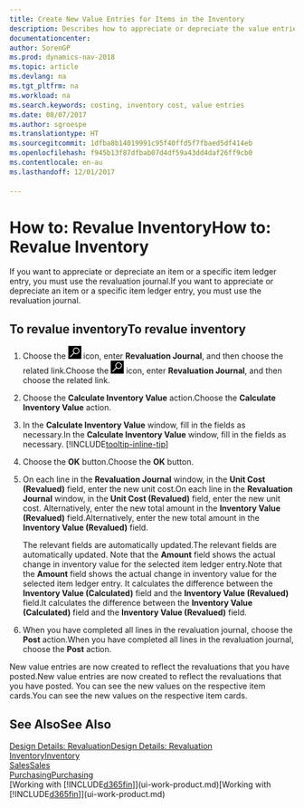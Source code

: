 ```yaml
---
title: Create New Value Entries for Items in the Inventory
description: Describes how to appreciate or depreciate the value entries of one or more items in the inventory by posting their current, calculated value.
documentationcenter: 
author: SorenGP
ms.prod: dynamics-nav-2018
ms.topic: article
ms.devlang: na
ms.tgt_pltfrm: na
ms.workload: na
ms.search.keywords: costing, inventory cost, value entries
ms.date: 08/07/2017
ms.author: sgroespe
ms.translationtype: HT
ms.sourcegitcommit: 1dfba8b14019991c95f40ffd5f7fbaed5df414eb
ms.openlocfilehash: f945b13f87dfbab07d4df59a43dd4daf26ff9cb0
ms.contentlocale: en-au
ms.lasthandoff: 12/01/2017

---
```

# <a name="how-to-revalue-inventory"></a><span data-ttu-id="322b3-103">How to: Revalue Inventory</span><span class="sxs-lookup"><span data-stu-id="322b3-103">How to: Revalue Inventory</span></span>
<span data-ttu-id="322b3-104">If you want to appreciate or depreciate an item or a specific item ledger entry, you must use the revaluation journal.</span><span class="sxs-lookup"><span data-stu-id="322b3-104">If you want to appreciate or depreciate an item or a specific item ledger entry, you must use the revaluation journal.</span></span>

## <a name="to-revalue-inventory"></a><span data-ttu-id="322b3-105">To revalue inventory</span><span class="sxs-lookup"><span data-stu-id="322b3-105">To revalue inventory</span></span>
1. <span data-ttu-id="322b3-106">Choose the ![Search for Page or Report](media/ui-search/search_small.png "Search for Page or Report icon") icon, enter **Revaluation Journal**, and then choose the related link.</span><span class="sxs-lookup"><span data-stu-id="322b3-106">Choose the ![Search for Page or Report](media/ui-search/search_small.png "Search for Page or Report icon") icon, enter **Revaluation Journal**, and then choose the related link.</span></span>
2. <span data-ttu-id="322b3-107">Choose the **Calculate Inventory Value** action.</span><span class="sxs-lookup"><span data-stu-id="322b3-107">Choose the **Calculate Inventory Value** action.</span></span>
3. <span data-ttu-id="322b3-108">In the **Calculate Inventory Value** window, fill in the fields as necessary.</span><span class="sxs-lookup"><span data-stu-id="322b3-108">In the **Calculate Inventory Value** window, fill in the fields as necessary.</span></span> [!INCLUDE[tooltip-inline-tip](includes/tooltip-inline-tip_md.md)]
4. <span data-ttu-id="322b3-109">Choose the **OK** button.</span><span class="sxs-lookup"><span data-stu-id="322b3-109">Choose the **OK** button.</span></span>
5. <span data-ttu-id="322b3-110">On each line in the **Revaluation Journal** window, in the **Unit Cost (Revalued)** field, enter the new unit cost.</span><span class="sxs-lookup"><span data-stu-id="322b3-110">On each line in the **Revaluation Journal** window, in the **Unit Cost (Revalued)** field, enter the new unit cost.</span></span> <span data-ttu-id="322b3-111">Alternatively, enter the new total amount in the **Inventory Value (Revalued)** field.</span><span class="sxs-lookup"><span data-stu-id="322b3-111">Alternatively, enter the new total amount in the **Inventory Value (Revalued)** field.</span></span>

    <span data-ttu-id="322b3-112">The relevant fields are automatically updated.</span><span class="sxs-lookup"><span data-stu-id="322b3-112">The relevant fields are automatically updated.</span></span> <span data-ttu-id="322b3-113">Note that the **Amount** field shows the actual change in inventory value for the selected item ledger entry.</span><span class="sxs-lookup"><span data-stu-id="322b3-113">Note that the **Amount** field shows the actual change in inventory value for the selected item ledger entry.</span></span> <span data-ttu-id="322b3-114">It calculates the difference between the **Inventory Value (Calculated)** field and the **Inventory Value (Revalued)** field.</span><span class="sxs-lookup"><span data-stu-id="322b3-114">It calculates the difference between the **Inventory Value (Calculated)** field and the **Inventory Value (Revalued)** field.</span></span>
6. <span data-ttu-id="322b3-115">When you have completed all lines in the revaluation journal, choose the **Post** action.</span><span class="sxs-lookup"><span data-stu-id="322b3-115">When you have completed all lines in the revaluation journal, choose the **Post** action.</span></span>

<span data-ttu-id="322b3-116">New value entries are now created to reflect the revaluations that you have posted.</span><span class="sxs-lookup"><span data-stu-id="322b3-116">New value entries are now created to reflect the revaluations that you have posted.</span></span> <span data-ttu-id="322b3-117">You can see the new values on the respective item cards.</span><span class="sxs-lookup"><span data-stu-id="322b3-117">You can see the new values on the respective item cards.</span></span>

## <a name="see-also"></a><span data-ttu-id="322b3-118">See Also</span><span class="sxs-lookup"><span data-stu-id="322b3-118">See Also</span></span>
[<span data-ttu-id="322b3-119">Design Details: Revaluation</span><span class="sxs-lookup"><span data-stu-id="322b3-119">Design Details: Revaluation</span></span>](design-details-revaluation.md)  
[<span data-ttu-id="322b3-120">Inventory</span><span class="sxs-lookup"><span data-stu-id="322b3-120">Inventory</span></span>](inventory-manage-inventory.md)  
[<span data-ttu-id="322b3-121">Sales</span><span class="sxs-lookup"><span data-stu-id="322b3-121">Sales</span></span>](sales-manage-sales.md)  
[<span data-ttu-id="322b3-122">Purchasing</span><span class="sxs-lookup"><span data-stu-id="322b3-122">Purchasing</span></span>](purchasing-manage-purchasing.md)  
<span data-ttu-id="322b3-123">[Working with [!INCLUDE[d365fin](includes/d365fin_md.md)]](ui-work-product.md)</span><span class="sxs-lookup"><span data-stu-id="322b3-123">[Working with [!INCLUDE[d365fin](includes/d365fin_md.md)]](ui-work-product.md)</span></span>

